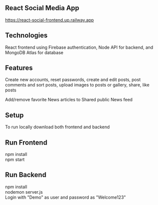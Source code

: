 ## React Social Media App
https://react-social-frontend.up.railway.app

## Technologies
React frontend using Firebase authentication, Node API for backend, and MongoDB Atlas for database

## Features
Create new accounts, reset passwords, create and edit posts, post comments and sort posts, 
upload images to posts or gallery, share, like posts

Add/remove favorite News articles to Shared public News feed

## Setup
To run locally download both frontend and backend

## Run Frontend 
npm install  
npm start 

## Run Backend
npm install  
nodemon server.js   
Login with "Demo" as user and password as "Welcome123"




